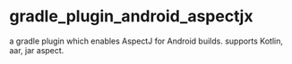 # gradle_plugin_android_aspectjx
a gradle plugin which enables AspectJ for Android builds. supports Kotlin, aar, jar aspect.
